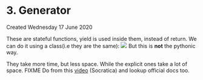 # 3. Generator
Created Wednesday 17 June 2020

These are stateful functions, yield is used inside them, instead of return.
We can do it using a class(i.e they are the same):
![](pasted_image%2014.png)
But this is **not** the pythonic way.

They take more time, but less space. While the explicit ones take a lot of space.
FIXME
Do from this [video](https://www.youtube.com/watch?v=gMompY5MyPg&list=PLi01XoE8jYohWFPpC17Z-wWhPOSuh8Er-&index=37) (Socratica) and lookup official docs too.

